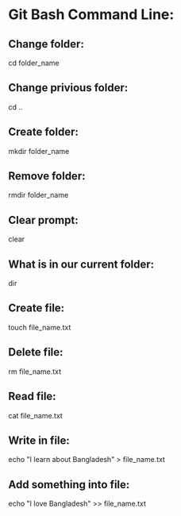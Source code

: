 # Git Bash Command Line:


## Change folder:
cd folder_name

## Change privious folder:
cd ..

## Create folder:
mkdir folder_name

## Remove folder:
rmdir folder_name

## Clear prompt:
clear

## What is in our current folder:
dir

## Create file:
touch file_name.txt

## Delete file:
rm file_name.txt

## Read file:
cat file_name.txt

## Write in file:
echo "I learn about Bangladesh" > file_name.txt

## Add something into file:
echo "I love Bangladesh" >> file_name.txt



